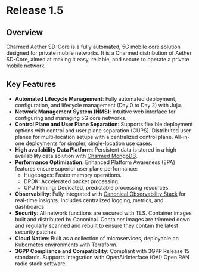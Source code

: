 # Release 1.5

## Overview

Charmed Aether SD-Core is a fully automated, 5G mobile core solution designed for private mobile networks. It is a Charmed distribution of Aether SD-Core, aimed at making it easy, reliable, and secure to operate a private mobile network.

## Key Features

- **Automated Lifecycle Management**:  Fully automated deployment, configuration, and lifecycle management (Day 0 to Day 2) with Juju.
- **Network Management System (NMS)**: Intuitive web interface for configuring and managing 5G core networks.
- **Control Plane and User Plane Separation**: Supports flexible deployment options with control and user plane separation (CUPS). Distributed user planes for multi-location setups with a centralized control plane. All-in-one deployments for simpler, single-location use cases.
- **High availability Data Platform**: Persistent data is stored in a high availability data solution with [Charmed MongoDB](https://charmhub.io/mongodb-k8s).
- **Performance Optimization**: Enhanced Platform Awareness (EPA) features ensure superior user plane performance:
  - Hugepages: Faster memory operations.
  - DPDK: Accelerated packet processing.
  - CPU Pinning: Dedicated, predictable processing resources.
- **Observability**: Fully integrated with [Canonical Observability Stack](https://charmhub.io/cos-lite) for real-time insights. Includes centralized logging, metrics, and dashboards.
- **Security**: All network functions are secured with TLS. Container images built and distributed by Canonical. Container images are trimmed down and regularly scanned and rebuilt to ensure they contain the latest security patches.
- **Cloud Native**: Built as a collection of microservices, deployable on Kubernetes environments with Terraform.
- **3GPP Compliance and Compatibility**: Compliant with 3GPP Release 15 standards. Supports integration with OpenAirInterface (OAI) Open RAN radio stack software.
